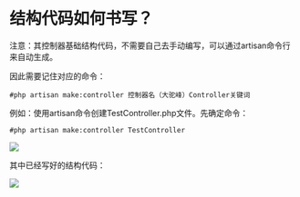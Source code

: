 # 结构代码如何书写？



注意：其控制器基础结构代码，不需要自己去手动编写，可以通过artisan命令行来自动生成。

因此需要记住对应的命令：

```shell
#php artisan make:controller 控制器名（大驼峰）Controller关键词
```

例如：使用artisan命令创建TestController.php文件。先确定命令：

```shell
#php artisan make:controller TestController
```





![](https://i.loli.net/2019/04/19/5cb92193182ff.png)

其中已经写好的结构代码：

![](https://i.loli.net/2019/04/19/5cb9220b9ad03.png)

